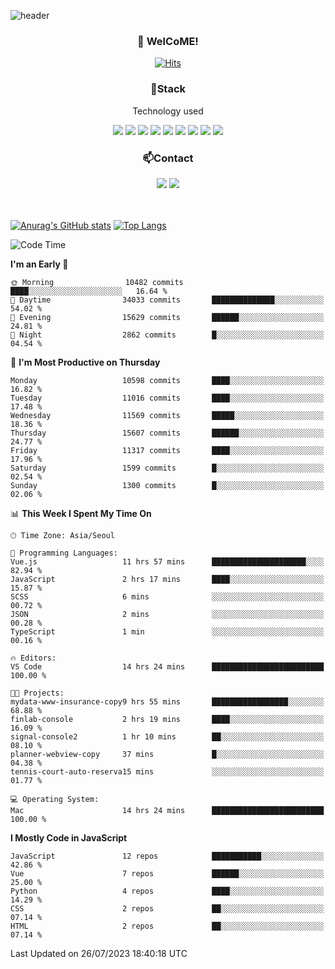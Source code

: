 ![header](https://capsule-render.vercel.app/api?type=waving&color=gradient&height=200&text=Kyungjoon&fontAlign=70&fontAlignY=40&animation=twinkling)

<h3 align="center">👋 WelCoME!</h3>

<div align=center>
  
[![Hits](https://hits.seeyoufarm.com/api/count/incr/badge.svg?url=https%3A%2F%2Fgithub.com%2Fuvula6921&count_bg=%2322BAC9&title_bg=%23827F7F&icon=iconify.svg&icon_color=%2325A27F&title=visits&edge_flat=false)](https://hits.seeyoufarm.com)
  
</div>
<h3 align="center">📌Stack</h3>
<p align="center">Technology used</p>
<div align="center"><img src="https://img.shields.io/badge/HTML5-E34F26?style=flat-square&logo=HTML5&logoColor=white"></img> <img src="https://img.shields.io/badge/CSS3-0A84FF?style=flat-square&logo=CSS3&logoColor=white"></img> <img src="https://img.shields.io/badge/JavaScript-FFCD11?style=flat-square&logo=JavaScript&logoColor=white"></img> <img src="https://img.shields.io/badge/React-00BCF6?style=flat-square&logo=React&logoColor=white"></img> <img src="https://img.shields.io/badge/jQuery-3655FF?style=flat-square&logo=jQuery&logoColor=white"></img> <img src="https://img.shields.io/badge/Ruby-E0115F?style=flat-square&logo=Ruby&logoColor=white"></img> <img src="https://img.shields.io/badge/Python-4B8BBE?style=flat-square&logo=Python&logoColor=white"></img> <img src="https://img.shields.io/badge/Vue-4FC08D?style=flat-square&logo=Vue.js&logoColor=white"></img> <img src="https://img.shields.io/badge/Nuxt-00DC82?style=flat-square&logo=Nuxt.js&logoColor=white"></img></div>

<h3 align="center">📫Contact</h3>
<div align="center"><a href="https://velog.io/@uvula6921/"><img src="https://img.shields.io/badge/Blog-20c997?style=flat-square&logo=V&logoColor=white"/></a> <a href="pkj6921@gmail.com"><img src="https://img.shields.io/badge/Gmail-EA4335?style=flat-square&logo=Gmail&logoColor=white"/></a></div>
<br>
<br>

[![Anurag's GitHub stats](https://github-readme-stats.vercel.app/api?username=uvula6921&hide=stars,issues&show_icons=true&count_private=true&theme=tokyonight)](https://github.com/anuraghazra/github-readme-stats)
[![Top Langs](https://github-readme-stats.vercel.app/api/top-langs/?username=uvula6921&hide=css,jupyter%20notebook,html&exclude_repo=uvula6921,uvula6921.github.io&layout=compact&langs_count=8)](https://github.com/anuraghazra/github-readme-stats)

<!--START_SECTION:waka-->
![Code Time](http://img.shields.io/badge/Code%20Time-1%2C730%20hrs%2028%20mins-blue)

**I'm an Early 🐤** 

```text
🌞 Morning                10482 commits       ████░░░░░░░░░░░░░░░░░░░░░   16.64 % 
🌆 Daytime                34033 commits       ██████████████░░░░░░░░░░░   54.02 % 
🌃 Evening                15629 commits       ██████░░░░░░░░░░░░░░░░░░░   24.81 % 
🌙 Night                  2862 commits        █░░░░░░░░░░░░░░░░░░░░░░░░   04.54 % 
```
📅 **I'm Most Productive on Thursday** 

```text
Monday                   10598 commits       ████░░░░░░░░░░░░░░░░░░░░░   16.82 % 
Tuesday                  11016 commits       ████░░░░░░░░░░░░░░░░░░░░░   17.48 % 
Wednesday                11569 commits       █████░░░░░░░░░░░░░░░░░░░░   18.36 % 
Thursday                 15607 commits       ██████░░░░░░░░░░░░░░░░░░░   24.77 % 
Friday                   11317 commits       ████░░░░░░░░░░░░░░░░░░░░░   17.96 % 
Saturday                 1599 commits        █░░░░░░░░░░░░░░░░░░░░░░░░   02.54 % 
Sunday                   1300 commits        █░░░░░░░░░░░░░░░░░░░░░░░░   02.06 % 
```


📊 **This Week I Spent My Time On** 

```text
🕑︎ Time Zone: Asia/Seoul

💬 Programming Languages: 
Vue.js                   11 hrs 57 mins      █████████████████████░░░░   82.94 % 
JavaScript               2 hrs 17 mins       ████░░░░░░░░░░░░░░░░░░░░░   15.87 % 
SCSS                     6 mins              ░░░░░░░░░░░░░░░░░░░░░░░░░   00.72 % 
JSON                     2 mins              ░░░░░░░░░░░░░░░░░░░░░░░░░   00.28 % 
TypeScript               1 min               ░░░░░░░░░░░░░░░░░░░░░░░░░   00.16 % 

🔥 Editors: 
VS Code                  14 hrs 24 mins      █████████████████████████   100.00 % 

🐱‍💻 Projects: 
mydata-www-insurance-copy9 hrs 55 mins       █████████████████░░░░░░░░   68.88 % 
finlab-console           2 hrs 19 mins       ████░░░░░░░░░░░░░░░░░░░░░   16.09 % 
signal-console2          1 hr 10 mins        ██░░░░░░░░░░░░░░░░░░░░░░░   08.10 % 
planner-webview-copy     37 mins             █░░░░░░░░░░░░░░░░░░░░░░░░   04.38 % 
tennis-court-auto-reserva15 mins             ░░░░░░░░░░░░░░░░░░░░░░░░░   01.77 % 

💻 Operating System: 
Mac                      14 hrs 24 mins      █████████████████████████   100.00 % 
```

**I Mostly Code in JavaScript** 

```text
JavaScript               12 repos            ███████████░░░░░░░░░░░░░░   42.86 % 
Vue                      7 repos             ██████░░░░░░░░░░░░░░░░░░░   25.00 % 
Python                   4 repos             ████░░░░░░░░░░░░░░░░░░░░░   14.29 % 
CSS                      2 repos             ██░░░░░░░░░░░░░░░░░░░░░░░   07.14 % 
HTML                     2 repos             ██░░░░░░░░░░░░░░░░░░░░░░░   07.14 % 
```




 Last Updated on 26/07/2023 18:40:18 UTC
<!--END_SECTION:waka-->
